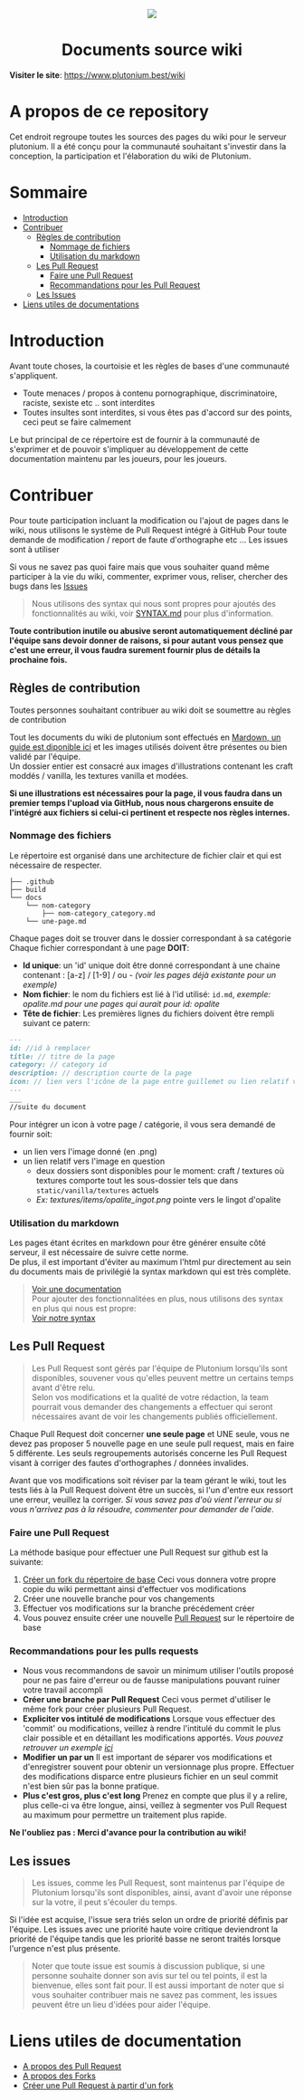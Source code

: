 <p align="center">
	<a href="https://www.plutonium.best"><img src=".github/plutonium.png"></img></a><br>
</p>
<h1 align="center">Documents source wiki</h1>

**Visiter le site**: https://www.plutonium.best/wiki

# A propos de ce repository

Cet endroit regroupe toutes les sources des pages du wiki pour le serveur plutonium. Il a été conçu pour la communauté souhaitant s'investir dans la conception, la participation et l'élaboration du wiki de Plutonium. 

# Sommaire

* [Introduction](https://github.com/Plutonium-Mcpe/pluto-wiki#introduction)
* [Contribuer](https://github.com/Plutonium-Mcpe/pluto-wiki#contribuer)
  * [Règles de contribution](https://github.com/Plutonium-Mcpe/pluto-wiki#règles-de-contribution)
    * [Nommage de fichiers](https://github.com/Plutonium-Mcpe/pluto-wiki#nommage-des-fichiers)
    * [Utilisation du markdown](https://github.com/Plutonium-Mcpe/pluto-wiki#utilisation-du-markdown)
  * [Les Pull Request](https://github.com/Plutonium-Mcpe/pluto-wiki#les-pull-request)
    * [Faire une Pull Request](https://github.com/Plutonium-Mcpe/pluto-wiki#faire-une-pull-request)
    * [Recommandations pour les Pull Request](https://github.com/Plutonium-Mcpe/pluto-wiki#recommandations-pour-les-pulls-requests)
  * [Les Issues](https://github.com/Plutonium-Mcpe/pluto-wiki#les-issues)
* [Liens utiles de documentations](https://github.com/Plutonium-Mcpe/pluto-wiki#liens-utiles-de-documentation)

# Introduction

Avant toute choses, la courtoisie et les règles de bases d'une communauté s'appliquent.
- Toute menaces / propos à contenu pornographique, discriminatoire, raciste, sexiste etc .. sont interdites
- Toutes insultes sont interdites, si vous êtes pas d'accord sur des points, ceci peut se faire calmement

Le but principal de ce répertoire est de fournir à la communauté de s'exprimer et de pouvoir s'impliquer au développement de cette documentation maintenu par les joueurs, pour les joueurs.

# Contribuer

Pour toute participation incluant la modification ou l'ajout de pages dans le wiki, nous utilisons le système de Pull Request intégré à GitHub
Pour toute demande de modification / report de faute d'orthographe etc ... Les issues sont à utiliser

Si vous ne savez pas quoi faire mais que vous souhaiter quand même participer à la vie du wiki, commenter, exprimer vous, reliser, chercher des bugs dans les [Issues](https://github.com/Plutonium-Mcpe/pluto-wiki/issues/new)

> Nous utilisons des syntax qui nous sont propres pour ajoutés des fonctionnalités au wiki, voir [SYNTAX.md](https://github.com/Plutonium-Mcpe/pluto-wiki/blob/stable/SYNTAX.md) pour plus d'information.

**Toute contribution inutile ou abusive seront automatiquement décliné par l'équipe sans devoir donner de raisons, si pour autant vous pensez que c'est une erreur, il vous faudra surement fournir plus de détails la prochaine fois.**

## Règles de contribution

Toutes personnes souhaitant contribuer au wiki doit se soumettre au règles de contribution 

Tout les documents du wiki de plutonium sont effectués en [Mardown, un guide est diponible ici](https://blog.wax-o.com/2014/04/tutoriel-un-guide-pour-bien-commencer-avec-markdown/) et les images utilisés doivent être présentes ou bien validé par l'équipe.  
Un dossier entier est consacré aux images d'illustrations contenant les craft moddés / vanilla, les textures vanilla et modées.  

**Si une illustrations est nécessaires pour la page, il vous faudra dans un premier temps l'upload via GitHub, nous nous chargerons ensuite de l'intégré aux fichiers si celui-ci pertinent et respecte nos règles internes.**

### Nommage des fichiers

Le répertoire est organisé dans une architecture de fichier clair et qui est nécessaire de respecter.
```
├── .github
├── build
└── docs
    └── nom-category
        ├── nom-category_category.md
	└── une-page.md
```
Chaque pages doit se trouver dans le dossier correspondant à sa catégorie
Chaque fichier correspondant à une page **DOIT**:
* **Id unique**: un 'id' unique doit être donné correspondant à une chaine contenant : [a-z] / [1-9] / ou - *(voir les pages déjà existante pour un exemple)*
* **Nom fichier**: le nom du fichiers est lié à l'id utilisé: ``id.md``, *exemple: opalite.md pour une pages qui aurait pour id: opalite*
* **Tête de fichier**: Les premières lignes du fichiers doivent être rempli suivant ce patern: 
```markdown
---
id: //id à remplacer
title: // titre de la page
category: // category id
description: // description courte de la page
icon: // lien vers l'icône de la page entre guillemet ou lien relatif vers la textures: textures/items/une_texture.png
---
___
//suite du document
```

Pour intégrer un icon à votre page / catégorie, il vous sera demandé de fournir soit:
* un lien vers l'image donné (en .png) 
* un lien relatif vers l'image en question
  * deux dossiers sont disponibles pour le moment: craft / textures où textures comporte tout les sous-dossier tels que dans ``static/vanilla/textures`` actuels
  * *Ex: textures/items/opalite_ingot.png* pointe vers le lingot d'opalite

### Utilisation du markdown

Les pages étant écrites en markdown pour être générer ensuite côté serveur, il est nécessaire de suivre cette norme.  
De plus, il est important d'éviter au maximum l'html pur directement au sein du documents mais de privilégié la syntax markdown qui est très complète.
> [Voir une documentation](https://blog.wax-o.com/2014/04/tutoriel-un-guide-pour-bien-commencer-avec-markdown/)  
> Pour ajouter des fonctionnalitées en plus, nous utilisons des syntax en plus qui nous est propre:  
> [Voir notre syntax](https://github.com/Plutonium-Mcpe/pluto-wiki/blob/stable/SYNTAX.md)

## Les Pull Request

> Les Pull Request sont gérés par l'équipe de Plutonium lorsqu'ils sont disponibles, souvener vous qu'elles peuvent mettre un certains temps avant d'être relu.  
> Selon vos modifications et la qualité de votre rédaction, la team pourrait vous demander des changements a effectuer qui seront nécessaires avant de voir les changements publiés officiellement.

Chaque Pull Request doit concerner **une seule page** et UNE seule, vous ne devez pas proposer 5 nouvelle page en une seule pull request, mais en faire 5 différente. Les seuls regroupements autorisés concerne les Pull Request visant à corriger des fautes d'orthographes / données invalides.

Avant que vos modifications soit réviser par la team gérant le wiki, tout les tests liés à la Pull Request doivent être un succès, si l'un d'entre eux ressort une erreur, veuillez la corriger. *Si vous savez pas d'où vient l'erreur ou si vous n'arrivez pas à la résoudre, commenter pour demander de l'aide*.

### Faire une Pull Request

La méthode basique pour effectuer une Pull Request sur github est la suivante:
1. [Créer un fork du répertoire de base](https://github.com/Plutonium-Mcpe/pluto-wiki/fork) Ceci vous donnera votre propre copie du wiki permettant ainsi d'effectuer vos modifications
2. Créer une nouvelle branche pour vos changements
3. Effectuer vos modifications sur la branche précédement créer
4. Vous pouvez ensuite créer une nouvelle [Pull Request](https://github.com/Plutonium-Mcpe/pluto-wiki/pull/new) sur le répertoire de base 

### Recommandations pour les pulls requests

* Nous vous recommandons de savoir un minimum utiliser l'outils proposé pour ne pas faire d'erreur ou de fausse manipulations pouvant ruiner votre travail accompli
* **Créer une branche par Pull Request** Ceci vous permet d'utiliser le même fork pour créer plusieurs Pull Request.
* **Expliciter vos intitulé de modifications** Lorsque vous effectuer des 'commit' ou modifications, veillez à rendre l'intitulé du commit le plus clair possible et en détaillant les modifications apportés. *Vous pouvez retrouver un exemple [ici](https://tbaggery.com/2008/04/19/a-note-about-git-commit-messages.html)*
* **Modifier un par un** Il est important de séparer vos modifications et d'enregistrer souvent pour obtenir un versionnage plus propre. Effectuer des modifications disparce entre plusieurs fichier en un seul commit n'est bien sûr pas la bonne pratique.
* **Plus c'est gros, plus c'est long** Prenez en compte que plus il y a relire, plus celle-ci va être longue, ainsi, veillez à segmenter vos Pull Request au maximum pour permettre un traitement plus rapide.

**Ne l'oubliez pas : Merci d'avance pour la contribution au wiki!**

## Les issues

> Les issues, comme les Pull Request, sont maintenus par l'équipe de Plutonium lorsqu'ils sont disponibles, ainsi, avant d'avoir une réponse sur la votre, il peut s'écouler du temps.

Si l'idée est acquise, l'issue sera triés selon un ordre de priorité définis par l'équipe. Les issues avec une priorité haute voire critique deviendront la priorité de l'équipe tandis que les priorité basse ne seront traités lorsque l'urgence n'est plus présente.

> Noter que toute issue est soumis à discussion publique, si une personne souhaite donner son avis sur tel ou tel points, il est la bienvenue, elles sont fait pour. 
> Il est aussi important de noter que si vous souhaiter contribuer mais ne savez pas comment, les issues peuvent être un lieu d'idées pour aider l'équipe.

# Liens utiles de documentation

* [A propos des Pull Request](https://docs.github.com/en/pull-requests/collaborating-with-pull-requests/proposing-changes-to-your-work-with-pull-requests/about-pull-requests)
* [A propos des Forks](https://docs.github.com/en/pull-requests/collaborating-with-pull-requests/working-with-forks/about-forks)
* [Créer une Pull Request à partir d'un fork](https://docs.github.com/en/pull-requests/collaborating-with-pull-requests/proposing-changes-to-your-work-with-pull-requests/creating-a-pull-request-from-a-fork)
